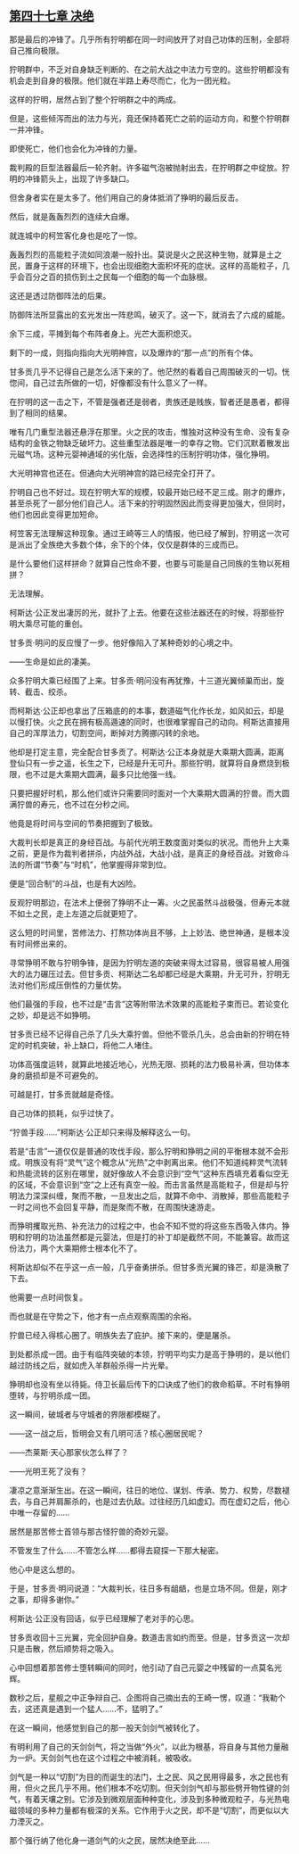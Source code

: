 ## [第四十七章 决绝](https://www.xxbiquge.com/11_11207/9241109.html)


  那是最后的冲锋了。几乎所有狞明都在同一时间放开了对自己功体的压制，全部将自己推向极限。

  狞明群中，不乏对自身缺乏判断的、在之前大战之中法力亏空的。这些狞明都没有机会走到自身的极限。他们就在半路上寿尽而亡，化为一团光粒。

  这样的狞明，居然占到了整个狞明群之中的两成。

  但是，这些倾泻而出的法力与光，竟还保持着死亡之前的运动方向，和整个狞明群一并冲锋。

  即使死亡，他们也会化为冲锋的力量。

  裁判殿的巨型法器最后一轮齐射。许多磁气泡被抛射出去，在狞明群之中绽放。狞明的冲锋箭头上，出现了许多缺口。

  但舍身者实在是太多了。他们用自己的身体抵消了狰明的最后反击。

  然后，就是轰轰烈烈的连续大自爆。

  就连城中的柯笠客化身也是吃了一惊。

  轰轰烈烈的高能粒子流如同浪潮一般扑出。莫说是火之民这种生物，就算是土之民，置身于这样的环境下，也会出现细胞大面积坏死的症状。这样的高能粒子，几乎会百分之百的损伤到土之民每一个细胞的每一个血脉根。

  这还是透过防御阵法的后果。

  防御阵法所显露出的玄光发出一阵悲鸣，破灭了。这一下，就消去了六成的威能。

  余下三成，平摊到每个布阵者身上。光芒大面积熄灭。

  剩下的一成，则指向指向大光明神宫，以及爆炸的“那一点”的所有个体。

  甘多贡几乎不记得自己是怎么活下来的了。他茫然的看着自己周围破灭的一切。恍惚间，自己过去所做的一切，好像都没有什么意义了一样。

  在狞明的这一击之下，不管是强者还是弱者，贵族还是贱族，智者还是愚者，都得到了相同的结果。

  唯有几门重型法器还悬浮在那里。火之民的攻击，惟独对这种没有生命、没有复杂结构的金铁之物缺乏破坏力。这些重型法器是唯一的幸存之物。它们沉默着散发出元磁气场。这种元婴神通域的劣化版，会选择性的压制狞明功体，强化狰明。

  大光明神宫也还在。但通向大光明神宫的路已经完全打开了。

  狞明自己也不好过。现在狞明大军的规模，较最开始已经不足三成。刚才的爆炸，甚至杀死了一部分他们自己人。活下来的狞明固然因此而变得更加强大，但同时，他们也因此变得更加短命。

  柯笠客无法理解这种现象。通过王崎等三人的情报，他已经了解到，狞明这一次可是派出了全族绝大多数个体，余下的个体，仅仅是群体的三成而已。

  是什么要他们这样拼命？就算自己性命不要，也要与可能是自己同族的生物以死相拼？

  无法理解。

  柯斯达·公正发出凄厉的光，就扑了上去。他要在这些法器还在的时候，将那些狞明大乘尽可能的重创。

  甘多贡·明问的反应慢了一步。他好像陷入了某种奇妙的心境之中。

  ——生命是如此的凄美。

  众多狞明大乘已经围了上来。甘多贡·明问没有再犹豫，十三道光翼倾巢而出，旋转、截击、绞杀。

  而柯斯达·公正却也拿出了压箱底的的本事，数道磁气化作长龙，如风如云，却是以慢打快。火之民在拥有极高遁速的同时，也很难掌握自己的动向。柯斯达直接用自己的浑厚法力，切割空间，断掉对方腾挪闪转的余地。

  他却是打定主意，完全配合甘多贡了。柯斯达·公正本身就是大乘期大圆满，距离登仙只有一步之遥，长生之下，已经是升无可升。那些狞明，就算将自身燃烧到极限，也不过是大乘期大圆满，最多只比他强一线。

  只要把握好时机，那么他们或许只需要同时面对一个大乘期大圆满的狞兽。而大圆满狞兽的寿元，也不过在分秒之间。

  他竟是将时间与空间的节奏把握到了极致。

  大裁判长却是真正的身经百战。与前代光明王数度面对类似的状况。而他升上大乘之前，更是作为裁判者拼杀，内战外战，大战小战，是真正的身经百战。对致命斗法的所谓“节奏”与“时机”，他掌握得非常到位。

  便是“回合制”的斗战，也是有大凶险。

  反观狞明那边，在法术上便弱了狰明不止一筹。火之民虽然斗战极强，但寿元本就不如土之民，走上左道之后就更短了。

  这么短的时间里，苦修法力、打熬功体尚且不够，上上妙法、绝世神通，是根本没有时间修出来的。

  寻常狰明不敢与狞明争锋，是因为狞明左道的突破来得太过容易，很容易被人用强大的法力碾压过去。但甘多贡、柯斯达二名却都已经是大乘期，升无可升，狞明无法对他们形成压倒性的力量优势。

  他们最强的手段，也不过是“击言”这等附带法术效果的高能粒子束而已。若论变化之妙，却是远不如狰明。

  甘多贡已经不记得自己杀了几头大乘狞兽。但他不管杀几头，总会由新的狞明在特定的时机突破，补上缺口，将他二人堵住。

  功体高强度运转，就算此地接近地心，光热无限、损耗的法力极易补满，但功体本身的磨损却是不可避免的。

  可越是打，甘多贡就越是奇怪。

  自己功体的损耗，似乎过快了。

  “狞兽手段……”柯斯达·公正却只来得及解释这么一句。

  若是“击言”一道仅仅是普通的攻伐手段，那么狞明和狰明之间的平衡根本就不会形成。明族没有将“灵气”这个概念从“光热”之中剥离出来。他们不知道纯粹灵气流转和热能流转的区别在哪里，就好像故人不会意识到“空气”这种东西填充着看似空无的区域，不会意识到“空”之上还有真空一般。而击言虽然是高能粒子，但是却与狞明法力深深纠缠，聚而不散，一旦发出之后，就算不命中、消散掉，那些高能粒子一时之间也不会回复平静，而是聚而不散，在周围快速游走。

  而狰明攫取光热、补充法力的过程之中，也会不知不觉的将这些东西吸入体内。狰明和狞明的功法虽然都是元婴法，但是打的补丁却是截然不同，不能兼容。故而这份法力，两个大乘期修士根本化不了。

  柯斯达却似不在乎这一点一般，几乎奋勇拼杀。但甘多贡光翼的锋芒，却是涣散了下去。

  他需要一点时间恢复。

  而也就是在守势之下，他才有一点点观察周围的余裕。

  狞兽已经入得核心圈了。明族失去了庇护。接下来的，便是屠杀。

  到处都杀成一团。由于有临阵突破的本领，狞明平均实力是高于狰明的，是以他们越过防线之后，就如虎入羊群般杀得一片光晕。

  狰明却也没有坐以待毙。侍卫长最后传下的口诀成了他们的救命稻草。不时有狰明堕转，与狞明杀成一团。

  这一瞬间，破城者与守城者的界限都模糊了。

  ——这一战之后，哲明会又有几明可活？核心圈居民呢？

  ——杰莱斯·天心那家伙怎么样了？

  ——光明王死了没有？

  凄凉之意渐渐生出。在这一瞬间，往日的地位、谋划、传承、势力、权势，尽数褪去，与自己并肩厮杀的，也是过去仇敌。过往经历几如虚幻。而在虚幻之后，他心中唯一存留的……

  居然是那苦修士首领与那古怪狞兽的奇妙元婴。

  不管发生了什么……不管怎么样……都得去窥探一下那大秘密。

  他心中是这么想的。

  于是，甘多贡·明问说道：“大裁判长，往日多有龃龉，也是立场不同。但是，刚才之事，却得多谢你。”

  柯斯达·公正没有回话，似乎已经理解了老对手的心思。

  甘多贡收回十三光翼，完全回护自身。数道击言如约而至。但是，甘多贡这一次却只是击散，然后顺势将之吸入。

  心中回想着那苦修士堕转瞬间的同时，他引动了自己元婴之中残留的一点莫名光辉。

  数秒之后，星舰之中正争辩自己、企图将自己摘出去的王崎一愣，叹道：“我勒个去，这还真是遇到一个猛人……不，猛明了。”

  在这一瞬间，他感觉到自己的那一股天剑剑气被转化了。

  有明利用了自己的天剑剑气，将之当做“外火”，以此为根基，将自身与其他力量融为一炉。天剑剑气也在这个过程之中被消耗，被吸收。

  剑气是一种以“切割”为目的而诞生的法门，土之民、风之民用得最多，水之民也有用，但火之民几乎不用。他们根本不吃切割。但天剑剑气却与那些劈开物性键的剑气，有着天壤之别。它涉及到微观层面种种变化，涉及到多种微观粒子，与光热电磁领域的多种力量都有极深的关系。它作用于火之民，却不是“切割”，而更似以大力湮灭之。

  那个强行纳了他化身一道剑气的火之民，居然决绝至此……
